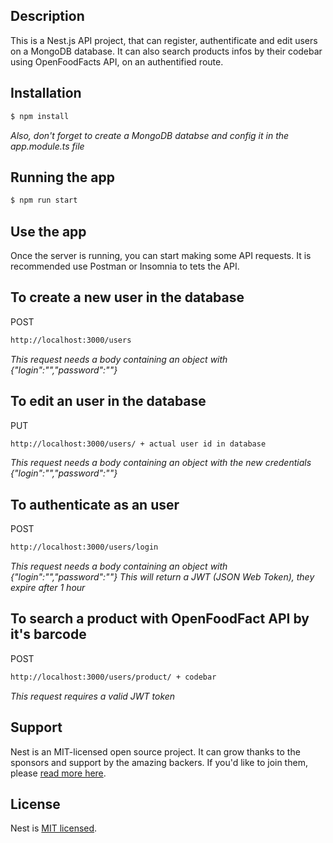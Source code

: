 ## Description

This is a Nest.js API project, that can register, authentificate and edit users on a MongoDB database.
It can also search products infos by their codebar using OpenFoodFacts API, on an authentified route. 

## Installation

```bash
$ npm install
```

*Also, don't forget to create a MongoDB databse and config it in the app.module.ts file*

## Running the app

```bash
$ npm run start
```



## Use the app

Once the server is running, you can start making some API requests.
It is recommended use Postman or Insomnia to tets the API.


## To create a new user in the database

POST
```bash
http://localhost:3000/users
```
*This request needs a body containing an object with {"login":"","password":""}*


## To edit an user in the database

PUT
```bash
http://localhost:3000/users/ + actual user id in database
```
*This request needs a body containing an object with the new credentials {"login":"","password":""}*

## To authenticate as an user

POST
```bash
http://localhost:3000/users/login
```
*This request needs a body containing an object with {"login":"","password":""}*
*This will return a JWT (JSON Web Token), they expire after 1 hour*

## To search a product with OpenFoodFact API by it's barcode

POST
```bash
http://localhost:3000/users/product/ + codebar
```
*This request requires a valid JWT token*

## Support

Nest is an MIT-licensed open source project. It can grow thanks to the sponsors and support by the amazing backers. If you'd like to join them, please [read more here](https://docs.nestjs.com/support).

## License

Nest is [MIT licensed](LICENSE).
